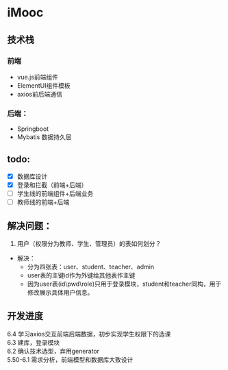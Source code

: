 # iMooc

## 技术栈
### 前端
+ vue.js前端组件
+ ElementUI组件模板
+ axios前后端通信

### 后端：
+ Springboot
+ Mybatis 数据持久层

## todo:
- [x] 数据库设计
- [x] 登录和拦截（前端+后端）
- [ ] 学生线的前端组件+后端业务
- [ ] 教师线的前端+后端

## 解决问题：
1. 用户（权限分为教师、学生、管理员）的表如何划分？
+ 解决：
  + 分为四张表：user、student、teacher、admin
  + user表的主键id作为外键给其他表作主键
  + 因为user表(id\pwd\role)只用于登录模块，student和teacher同构，用于修改展示具体用户信息。


## 开发进度
6.4 学习axios交互前端后端数据，初步实现学生权限下的选课  
6.3 建库，登录模块  
6.2 确认技术选型，弃用generator  
5.50-6.1 需求分析，前端模型和数据库大致设计

